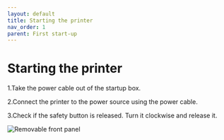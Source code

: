 ```yaml
---
layout: default
title: Starting the printer
nav_order: 1
parent: First start-up
---
```

<h1> Starting the printer </h1>


1.Take the power cable out of the startup box. 

2.Connect the printer to the power source using the power cable.

3.Check if the safety button is released. Turn it clockwise and release it.

![Removable front panel](/safety_button.png)

